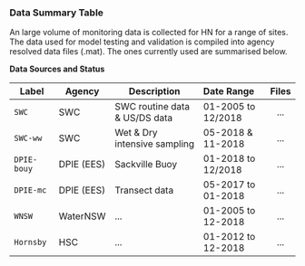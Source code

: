 ### Data Summary Table
An large volume of monitoring data is collected for HN for a range of sites. The data used for model testing and validation is compiled into agency resolved data files (.mat). The ones currently used are summarised below.


**Data Sources and Status**



| Label | Agency | Description        |  Date Range | Files  |
| ----- | --------| ----------------------- |:-------------|:--------------------------:|
| `SWC` | SWC | SWC routine data & US/DS data | 01-2005 to 12/2018 | ... |
| `SWC-ww` | SWC | Wet & Dry intensive sampling |05-2018 & 11-2018 | ... |
| `DPIE-bouy` | DPIE (EES) | Sackville Buoy | 01-2018 to 12/2018 | ... |
| `DPIE-mc` | DPIE (EES)  | Transect data | 05-2017 to 01-2018 | ... |
| `WNSW` | WaterNSW | ... | 01-2005 to 12-2018 | ... |
| `Hornsby` | HSC | ... | 01-2012 to 12-2018 | ... |

